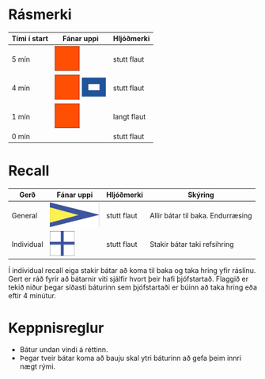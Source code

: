 # Rásmerki
|  Tími í start |  Fánar uppi | Hljóðmerki  | 
|---|---|---|
|  5 mín | <img src="orange.jpg" alt="Warning" style="height: 50px; width:50px;"/>  | stutt flaut |
|  4 mín | <img src="orange.jpg" alt="Warning" style="height: 50px; width:50px;"/>  <img src="P-Papa_1705.jpg" alt="Warning" style="height: 50px; width:50px;"/> | stutt flaut  |
|  1 mín | <img src="orange.jpg" alt="Warning" style="height: 50px; width:50px;"/>  | langt flaut  |
|  0 mín |   | stutt flaut |

# Recall
|  Gerð |  Fánar uppi | Hljóðmerki  | Skýring|
|---|---|---|---|
|  General | <img src="general recall.jpg" alt="Warning" style="height: 50px; width:100px;"/>  | stutt flaut |Allir bátar til baka. Endurræsing|
|  Individual | <img src="individual recall.jpg" alt="Warning" style="height: 50px; width:50px;"/>  | stutt flaut  |Stakir bátar taki refsihring|

Í individual recall eiga stakir bátar að koma til baka og taka hring yfir ráslínu. Gert er ráð fyrir að bátarnir viti sjálfir hvort þeir hafi þjófstartað. Flaggið er tekið niður þegar síðasti báturinn sem þjófstartaði er búinn að taka hring eða eftir 4 mínútur.

# Keppnisreglur
* Bátur undan vindi á réttinn.
* Þegar tveir bátar koma að bauju skal ytri báturinn að gefa þeim innri nægt rými.
